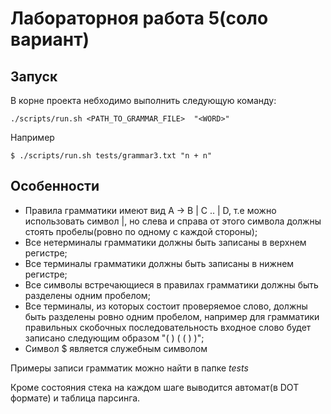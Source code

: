 # Лабораторноя работа 5(соло вариант)

## Запуск

В корне проекта небходимо выполнить следующую команду:

```
./scripts/run.sh <PATH_TO_GRAMMAR_FILE>  "<WORD>"
```

Например

```
$ ./scripts/run.sh tests/grammar3.txt "n + n"
```

## Особенности

- Правила грамматики имеют вид A -> B | C .. | D, т.е можно использовать символ |, но слева и справа от этого символа должны стоять пробелы(ровно по одному с каждой стороны);
- Все нетерминалы грамматики должны быть записаны в верхнем регистре;
- Все терминалы грамматики должны быть записаны в нижнем регистре;
- Все символы встречающиеся в правилах грамматики должны быть разделены одним пробелом;
- Все терминалы, из которых состоит проверяемое слово, должны быть разделены ровно одним пробелом, например для грамматики правильных скобочных последовательность входное слово будет записано следующим образом "( ) ( ( ) )";
- Символ $ является служебным символом

Примеры записи грамматик можно найти в папке _tests_

Кроме состояния стека на каждом шаге выводится автомат(в DOT формате) и таблица парсинга.
